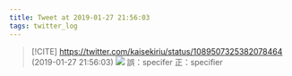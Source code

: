 ```yaml
---
title: Tweet at 2019-01-27 21:56:03
tags: twitter_log
---
```


> [!CITE] https://twitter.com/kaisekiriu/status/1089507325382078464 (2019-01-27 21:56:03)
> ![](https://twitter.com/kaisekiriu/status/1089507325382078464)
> 誤：specifer
> 正：specifier
